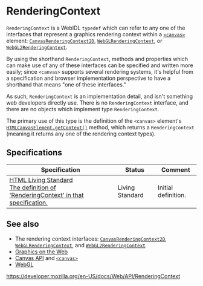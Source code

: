# RenderingContext

`RenderingContext` is a WebIDL `typedef` which can refer to any one of the interfaces that represent a graphics rendering context within a [`<canvas>`](https://developer.mozilla.org/en-US/docs/Web/HTML/Element/canvas) element: [`CanvasRenderingContext2D`](canvasrenderingcontext2d), [`WebGLRenderingContext`](webglrenderingcontext), or [`WebGL2RenderingContext`](webgl2renderingcontext).

By using the shorthand `RenderingContext`, methods and properties which can make use of any of these interfaces can be specified and written more easily; since `<canvas>` supports several rendering systems, it's helpful from a specification and browser implementation perspective to have a shorthand that means "one of these interfaces."

As such, `RenderingContext` is an implementation detail, and isn't something web developers directly use. There is no `RenderingContext` interface, and there are no objects which implement type `RenderingContext`.

The primary use of this type is the definition of the `<canvas>` element's [`HTMLCanvasElement.getContext()`](htmlcanvaselement/getcontext) method, which returns a `RenderingContext` (meaning it returns any one of the rendering context types).

## Specifications

<table><thead><tr class="header"><th>Specification</th><th>Status</th><th>Comment</th></tr></thead><tbody><tr class="odd"><td><a href="https://html.spec.whatwg.org/multipage/scripting.html#renderingcontext">HTML Living Standard<br />
<span class="small">The definition of 'RenderingContext' in that specification.</span></a></td><td><span class="spec-living">Living Standard</span></td><td>Initial definition.</td></tr></tbody></table>

## See also

- The rendering context interfaces: [`CanvasRenderingContext2D`](canvasrenderingcontext2d), [`WebGLRenderingContext`](webglrenderingcontext), and [`WebGL2RenderingContext`](webgl2renderingcontext)
- [Graphics on the Web](https://developer.mozilla.org/en-US/docs/Web/Guide/Graphics)
- [Canvas API](canvas_api) and [`<canvas>`](https://developer.mozilla.org/en-US/docs/Web/HTML/Element/canvas)
- [WebGL](webgl_api)

<a href="https://developer.mozilla.org/en-US/docs/Web/API/RenderingContext" class="_attribution-link">https://developer.mozilla.org/en-US/docs/Web/API/RenderingContext</a>
